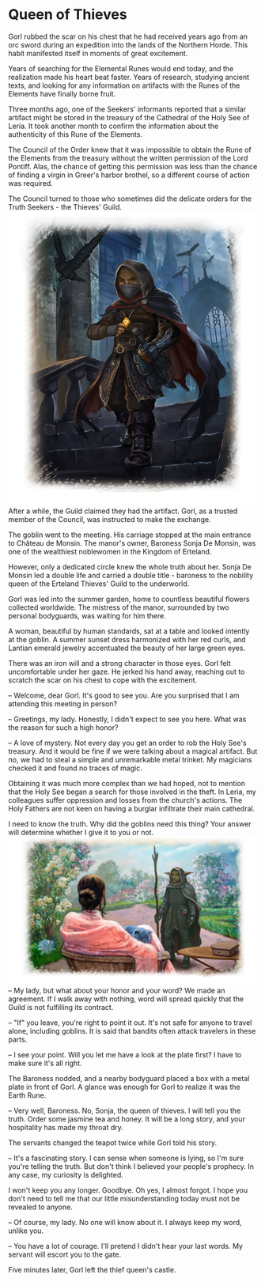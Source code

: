 # Queen of Thieves
Gorl rubbed the scar on his chest that he had received years ago from an orc sword during an expedition into the lands of the Northern Horde. This habit manifested itself in moments of great excitement.

Years of searching for the Elemental Runes would end today, and the realization made his heart beat faster. Years of research, studying ancient texts, and looking for any information on artifacts with the Runes of the Elements have finally borne fruit.  

Three months ago, one of the Seekers' informants reported that a similar artifact might be stored in the treasury of the Cathedral of the Holy See of Leria. It took another month to confirm the information about the authenticity of this Rune of the Elements. 

The Council of the Order knew that it was impossible to obtain the Rune of the Elements from the treasury without the written permission of the Lord Pontiff. Alas, the chance of getting this permission was less than the chance of finding a virgin in Greer's harbor brothel, so a different course of action was required. 

The Council turned to those who sometimes did the delicate orders for the Truth Seekers - the Thieves' Guild.  
![](images/quest41.2x.png)
After a while, the Guild claimed they had the artifact. Gorl, as a trusted member of the Council, was instructed to make the exchange.

The goblin went to the meeting. His carriage stopped at the main entrance to Château de Monsin. The manor's owner, Baroness Sonja De Monsin, was one of the wealthiest noblewomen in the Kingdom of Erteland. 

However, only a dedicated circle knew the whole truth about her. Sonja De Monsin led a double life and carried a double title - baroness to the nobility queen of the Erteland Thieves' Guild to the underworld. 

Gorl was led into the summer garden, home to countless beautiful flowers collected worldwide. The mistress of the manor, surrounded by two personal bodyguards, was waiting for him there. 

A woman, beautiful by human standards, sat at a table and looked intently at the goblin. A summer sunset dress harmonized with her red curls, and Lantian emerald jewelry accentuated the beauty of her large green eyes.

There was an iron will and a strong character in those eyes. Gorl felt uncomfortable under her gaze. He jerked his hand away, reaching out to scratch the scar on his chest to cope with the excitement.

– Welcome, dear Gorl. It's good to see you. Are you surprised that I am attending this meeting in person?

– Greetings, my lady. Honestly, I didn't expect to see you here. What was the reason for such a high honor?

– A love of mystery. Not every day you get an order to rob the Holy See's treasury. And it would be fine if we were talking about a magical artifact. But no, we had to steal a simple and unremarkable metal trinket. My magicians checked it and found no traces of magic. 

Obtaining it was much more complex than we had hoped, not to mention that the Holy See began a search for those involved in the theft. In Leria, my colleagues suffer oppression and losses from the church's actions. The Holy Fathers are not keen on having a burglar infiltrate their main cathedral. 

I need to know the truth. Why did the goblins need this thing? Your answer will determine whether I give it to you or not. 
![](images/quest42.2x.png)
– My lady, but what about your honor and your word? We made an agreement. If I walk away with nothing, word will spread quickly that the Guild is not fulfilling its contract. 

– "If" you leave, you're right to point it out. It's not safe for anyone to travel alone, including goblins. It is said that bandits often attack travelers in these parts. 

– I see your point. Will you let me have a look at the plate first? I have to make sure it's all right. 

The Baroness nodded, and a nearby bodyguard placed a box with a metal plate in front of Gorl. A glance was enough for Gorl to realize it was the Earth Rune.

– Very well, Baroness. No, Sonja, the queen of thieves. I will tell you the truth. Order some jasmine tea and honey. It will be a long story, and your hospitality has made my throat dry.

The servants changed the teapot twice while Gorl told his story.

– It's a fascinating story. I can sense when someone is lying, so I'm sure you're telling the truth. But don't think I believed your people's prophecy. In any case, my curiosity is delighted. 

I won't keep you any longer. Goodbye. Oh yes, I almost forgot. I hope you don't need to tell me that our little misunderstanding today must not be revealed to anyone. 

– Of course, my lady. No one will know about it. I always keep my word, unlike you.

– You have a lot of courage. I'll pretend I didn't hear your last words. My servant will escort you to the gate.

Five minutes later, Gorl left the thief queen's castle. 
